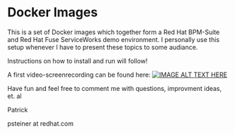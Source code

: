 Docker Images
============

This is a set of Docker images which together form a Red Hat BPM-Suite and Red Hat Fuse ServiceWorks demo environment.
I personally use this setup whenever I have to present these topics to some audiance.

Instructions on how to install and run will follow!

A first video-screenrecording can be found here:
[![IMAGE ALT TEXT HERE](http://img.youtube.com/vi/Ku1-UpeW3qI/0.jpg)](http://youtu.be/Ku1-UpeW3qI)

Have fun and feel free to comment me with questions, improvment ideas, et. al

Patrick

psteiner at redhat.com
